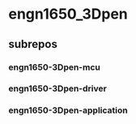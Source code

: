 # engn1650_3Dpen

## subrepos
### engn1650-3Dpen-mcu
### engn1650-3Dpen-driver
### engn1650-3Dpen-application
